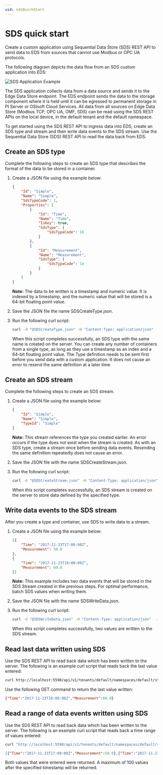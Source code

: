```yaml
---
uid: sdsQuickStart
---
```


# SDS quick start  

Create a custom application using Sequential Data Store (SDS) REST API to send data to EDS from sources that cannot use Modbus or OPC UA protocols. 

The following diagram depicts the data flow from an SDS custom application into EDS:

![SDS Application Example](https://osisoft.github.io/Edge-Data-Store-Docs/V1/images/SDSApplicationExample.jpg "SDS Application Example")

The SDS application collects data from a data source and sends it to the Edge Data Store endpoint. The EDS endpoint sends the data to the storage component where it is held until it can be egressed to permanent storage in PI Server or OSIsoft Cloud Services. All data from all sources on Edge Data Store (Modbus TCP, OPC UA, OMF, SDS) can be read using the SDS REST APIs on the local device, in the default tenant and the default namespace. 

To get started using the SDS REST API to ingress data into EDS, create an SDS type and stream and then write data events to the SDS stream. Use the Sequential Data Store (SDS) REST API to read the data back from EDS.

## Create an SDS type

Complete the following steps to create an SDS type that describes the format of the data to be stored in a container.

1. Create a JSON file using the example below:

   ```json
   {
       "Id": "Simple",
       "Name": "Simple",
       "SdsTypeCode": 1,
       "Properties": [
           {
               "Id": "Time",
               "Name": "Time",
               "IsKey": true,
               "SdsType": {
                   "SdsTypeCode": 16
               }
           },
           {
               "Id": "Measurement",
               "Name": "Measurement",
               "SdsType": {
                   "SdsTypeCode": 14
               }
           }
       ]
   }
   ```

   **Note:** The data to be written is a timestamp and numeric value. It is indexed by a timestamp, and the numeric value that will be stored is a 64-bit floating point value. 

2. Save the JSON file the name SDSCreateType.json.
3. Run the following curl script:

   ```bash
   curl -d "@SDSCreateType.json" -H "Content-Type: application/json"  -X POST   http://localhost:5590/api/v1/tenants/default/namespaces/default/types/Simple
   ```

   When this script completes successfully, an SDS type with the same name is created on the server. You can create any number of containers from a single type, as long as they use a timestamp as an index and a 64-bit floating point value. The Type definition needs to be sent first before you send data with a custom application. It does not cause an error to resend the same definition at a later time.

## Create an SDS stream

Complete the following steps to create an SDS stream. 

1. Create a JSON file using the example below:

   ```json
   {
       "Id": "Simple",
       "Name": "Simple",
       "TypeId": "Simple"
   }
   ```

   **Note:** This stream references the type you created earlier. An error occurs if the type does not exist when the stream is created. As with an SDS type, create a stream once before sending data events. Resending the same definition repeatedly does not cause an error.

2. Save the JSON file with the name SDSCreateStream.json.
3. Run the following curl script:

   ```bash
   curl -d "@SDSCreateStream.json" -H "Content-Type: application/json"  -X POST http://localhost:5590/api/v1/tenants/default/namespaces/default/streams/Simple
   ```

   When this script completes successfully, an SDS stream is created on the server to store data defined by the specified type.

## Write data events to the SDS stream

After you create a type and container, use SDS to write data to a stream.

1. Create a JSON file using the example below:

   ```json
   [{
       "Time": "2017-11-23T17:00:00Z",
       "Measurement": 50.0
   },
   {
       "Time": "2017-11-23T18:00:00Z",
       "Measurement": 60.0
   }]
   ```

   **Note:** This example includes two data events that will be stored in the SDS Stream created in the previous steps. For optimal performance, batch SDS values when writing them.

2. Save the JSON file with the name SDSWriteData.json.
3. Run the following curl script:

   ```bash
   curl -d "@SDSWriteData.json" -H "Content-Type: application/json"  -X POST http://localhost:5590/api/v1/tenants/default/namespaces/default/streams/Simple/Data
   ```

   When this script completes successfully, two values are written to the SDS stream.

## Read last data written using SDS

Use the SDS REST API to read back data which has been written to the server. The following is an example curl script that reads back the last value entered:

```bash
curl http://localhost:5590/api/v1/tenants/default/namespaces/default/streams/Simple/Data/Last
```

Use the following GET command to return the last value written:

```json
{"Time":"2017-11-23T18:00:00Z","Measurement":60.0}
```

## Read a range of data events written using SDS

Use the SDS REST API to read back data which has been written to the server. The following is an example curl script that reads back a time range of values entered:

```bash
curl "http://localhost:5590/api/v1/tenants/default/namespaces/default/streams/Simple/Data?startIndex=2017-07-08T13:00:00Z&count=100"
```

```json
[{"Time":"2017-11-23T17:00:00Z","Measurement":50.0},{"Time":"2017-11-23T18:00:00Z","Measurement":60.0}]
```

Both values that were entered were returned. A maximum of 100 values after the specified timestamp will be returned.
